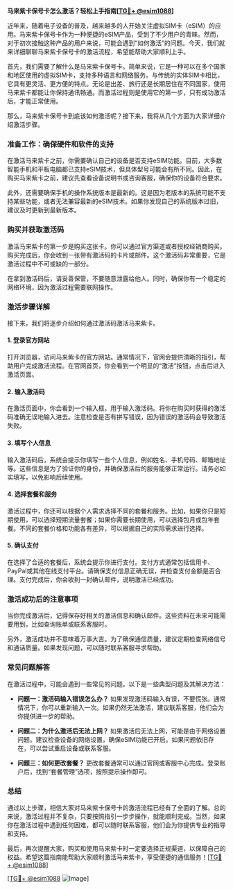 **马来紫卡保号卡怎么激活？轻松上手指南[[TG💪+ @esim1088](https://t.me/s/esim1088)]**

近年来，随着电子设备的普及，越来越多的人开始关注虚拟SIM卡（eSIM）的应用。马来紫卡保号卡作为一种便捷的eSIM产品，受到了不少用户的青睐。然而，对于初次接触这种产品的用户来说，可能会遇到“如何激活”的问题。今天，我们就来详细聊聊马来紫卡保号卡的激活流程，希望能帮助大家顺利上手。

首先，我们需要了解什么是马来紫卡保号卡。简单来说，它是一种可以在多个国家和地区使用的虚拟SIM卡，支持多种语言和网络服务。与传统的实体SIM卡相比，它具有更灵活、更方便的特点。无论是出差、旅行还是长期居住在不同国家，使用马来紫卡都能让你保持通讯畅通。而激活过程则是使用它的第一步，只有成功激活后，才能正常使用。

那么，马来紫卡保号卡到底该如何激活呢？接下来，我将从几个方面为大家详细介绍激活步骤。

### **准备工作：确保硬件和软件的支持**
在激活马来紫卡之前，你需要确认自己的设备是否支持eSIM功能。目前，大多数智能手机和平板电脑都已支持eSIM技术，但具体型号可能会有所不同。因此，在购买马来紫卡之前，建议先查看设备说明书或咨询客服，确保你的设备符合要求。

此外，还需要确保手机的操作系统版本是最新的。这是因为老版本的系统可能不支持某些功能，或者无法兼容最新的eSIM技术。如果你发现自己的系统版本过旧，建议及时更新到最新版本。

### **购买并获取激活码**
激活马来紫卡的第一步是购买这张卡。你可以通过官方渠道或者授权经销商购买。购买完成后，你会收到一张带有激活码的卡片或邮件。这个激活码非常重要，它是激活过程中不可或缺的一部分。

在拿到激活码后，请妥善保管，不要随意泄露给他人。同时，确保你有一个稳定的网络环境，因为激活过程需要联网操作。

### **激活步骤详解**
接下来，我们将逐步介绍如何通过激活码激活马来紫卡。

#### **1. 登录官方网站**
打开浏览器，访问马来紫卡的官方网站。通常情况下，官网会提供清晰的指引，帮助用户完成激活流程。在官网首页，你会看到一个明显的“激活”按钮，点击后进入激活页面。

#### **2. 输入激活码**
在激活页面中，你会看到一个输入框，用于输入激活码。将你在购买时获得的激活码准确无误地输入进去。注意检查是否有拼写错误，因为错误的激活码会导致激活失败。

#### **3. 填写个人信息**
输入激活码后，系统会提示你填写一些个人信息，例如姓名、手机号码、邮箱地址等。这些信息是为了验证你的身份，并确保激活后的服务能够正常运行。请务必如实填写，以免影响后续使用。

#### **4. 选择套餐和服务**
激活过程中，你还可以根据个人需求选择不同的套餐和服务。比如，如果你只是短期使用，可以选择短期流量套餐；如果你需要长期使用，可以选择包月或包年套餐。不同的套餐价格和功能各有差异，可以根据自己的实际需求进行选择。

#### **5. 确认支付**
在选择了合适的套餐后，系统会提示你进行支付。支付方式通常包括信用卡、PayPal或其他在线支付平台。请确保支付信息正确无误，并检查支付金额是否合理。支付完成后，你会收到一封确认邮件，说明激活已经成功。

### **激活成功后的注意事项**
当你完成激活后，记得保存好相关的激活信息和确认邮件。这些资料在未来可能需要用到，比如查询账单或联系客服时。

另外，激活成功并不意味着万事大吉。为了确保通信质量，建议定期检查网络信号和通话质量。如果发现问题，可以随时联系客服寻求帮助。

### **常见问题解答**
在激活过程中，可能会遇到一些常见的问题。以下是一些典型问题及其解决方法：

- **问题一：激活码输入错误怎么办？**
  如果发现激活码输入有误，不要慌张。通常情况下，你可以重新输入一次。如果仍然无法激活，建议联系客服，他们会为你提供进一步的帮助。

- **问题二：为什么激活后无法上网？**
  如果激活后无法上网，可能是由于网络设置问题。建议检查设备的网络设置，确保eSIM功能已开启。如果问题依旧存在，可以尝试重启设备或联系客服。

- **问题三：如何更改套餐？**
  更改套餐通常可以通过官网或客服中心完成。登录账户后，找到“套餐管理”选项，按照提示操作即可。

### **总结**
通过以上步骤，相信大家对马来紫卡保号卡的激活流程已经有了全面的了解。总的来说，激活过程并不复杂，只要按照指引一步步操作，就能顺利完成。当然，如果你在激活过程中遇到任何困难，都可以随时联系客服，他们会为你提供专业的指导和支持。

最后，再次提醒大家，购买和使用马来紫卡时一定要选择正规渠道，以保障自己的权益。希望这篇指南能帮助大家顺利激活马来紫卡，享受便捷的通信服务！[[TG💪+ @esim1088](https://t.me/s/esim1088)] 

[[TG💪+ @esim1088](https://t.me/s/esim1088) ![Image](https://i.postimg.cc/4NQfJmqS/Snipaste-2025-05-13-00-14-12.png)]